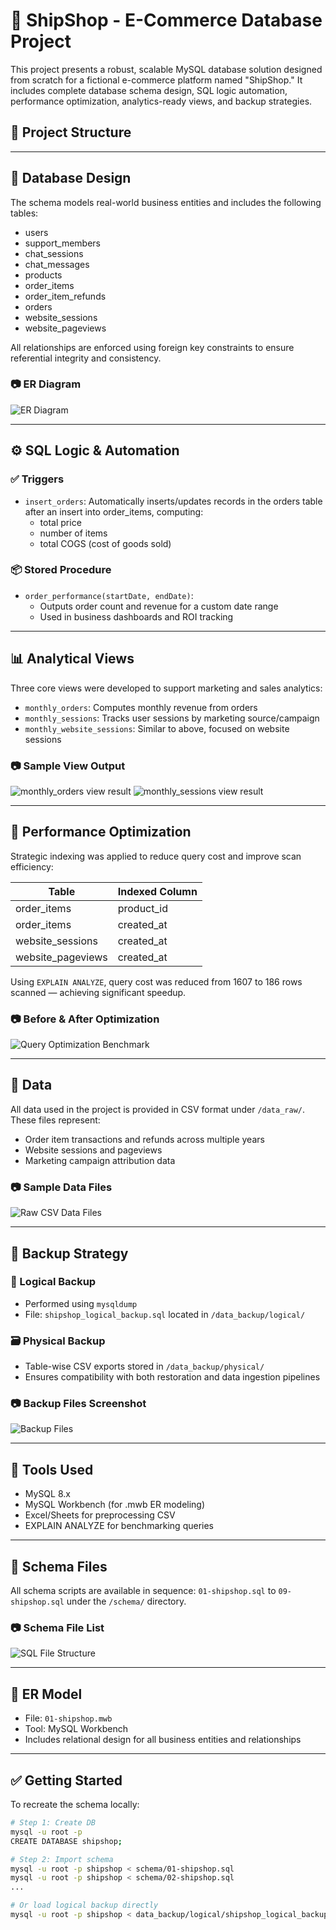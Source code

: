 # 🛒 ShipShop  - E-Commerce Database Project

This project presents a robust, scalable MySQL database solution designed from scratch for a fictional e-commerce platform named "ShipShop." It includes complete database schema design, SQL logic automation, performance optimization, analytics-ready views, and backup strategies.


## 📁 Project Structure


---


## 🧱 Database Design

The schema models real-world business entities and includes the following tables:

- users
- support_members
- chat_sessions
- chat_messages
- products
- order_items
- order_item_refunds
- orders
- website_sessions
- website_pageviews

All relationships are enforced using foreign key constraints to ensure referential integrity and consistency.

### 📷 ER Diagram
![ER Diagram](images/er_diagram_shipshop.png) <!-- Replace with actual image path -->

---

## ⚙️ SQL Logic & Automation

### ✅ Triggers

- `insert_orders`: Automatically inserts/updates records in the orders table after an insert into order_items, computing:
  - total price
  - number of items
  - total COGS (cost of goods sold)

### 📦 Stored Procedure

- `order_performance(startDate, endDate)`:
  - Outputs order count and revenue for a custom date range
  - Used in business dashboards and ROI tracking

---

## 📊 Analytical Views

Three core views were developed to support marketing and sales analytics:

- `monthly_orders`: Computes monthly revenue from orders
- `monthly_sessions`: Tracks user sessions by marketing source/campaign
- `monthly_website_sessions`: Similar to above, focused on website sessions

### 📷 Sample View Output
![monthly_orders view result](images/view_monthly_orders_output.png)
![monthly_sessions view result](images/view_monthly_sessions_output.png)

---

## 🚀 Performance Optimization

Strategic indexing was applied to reduce query cost and improve scan efficiency:

| Table          | Indexed Column       |
|----------------|----------------------|
| order_items    | product_id           |
| order_items    | created_at           |
| website_sessions | created_at         |
| website_pageviews | created_at        |

Using `EXPLAIN ANALYZE`, query cost was reduced from 1607 to 186 rows scanned — achieving significant speedup.

### 📷 Before & After Optimization
![Query Optimization Benchmark](images/query_indexing_benchmark.png)

---

## 🧪 Data

All data used in the project is provided in CSV format under `/data_raw/`. These files represent:

- Order item transactions and refunds across multiple years
- Website sessions and pageviews
- Marketing campaign attribution data

### 📷 Sample Data Files
![Raw CSV Data Files](images/raw_csv_directory.png)

---

## 💾 Backup Strategy

### 🧠 Logical Backup

- Performed using `mysqldump`
- File: `shipshop_logical_backup.sql` located in `/data_backup/logical/`

### 🗃️ Physical Backup

- Table-wise CSV exports stored in `/data_backup/physical/`
- Ensures compatibility with both restoration and data ingestion pipelines

### 📷 Backup Files Screenshot
![Backup Files](images/backup_files_view.png)

---

## 🧰 Tools Used

- MySQL 8.x
- MySQL Workbench (for .mwb ER modeling)
- Excel/Sheets for preprocessing CSV
- EXPLAIN ANALYZE for benchmarking queries

---

## 📂 Schema Files

All schema scripts are available in sequence: `01-shipshop.sql` to `09-shipshop.sql` under the `/schema/` directory.

### 📷 Schema File List
![SQL File Structure](images/sql_schema_file_list.png)

---

## 🧪 ER Model

- File: `01-shipshop.mwb`
- Tool: MySQL Workbench
- Includes relational design for all business entities and relationships

---

## ✅ Getting Started

To recreate the schema locally:

```bash
# Step 1: Create DB
mysql -u root -p
CREATE DATABASE shipshop;

# Step 2: Import schema
mysql -u root -p shipshop < schema/01-shipshop.sql
mysql -u root -p shipshop < schema/02-shipshop.sql
...

# Or load logical backup directly
mysql -u root -p shipshop < data_backup/logical/shipshop_logical_backup.sql
